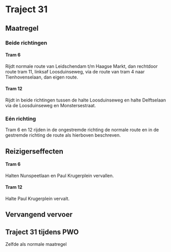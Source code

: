 # Traject 31
## Maatregel
### Beide richtingen

#### Tram 6
Rijdt normale route van Leidschendam t/m Haagse Markt, dan rechtdoor route tram 11, linksaf Loosduinseweg, via de route van tram 4 naar Tienhovenselaan, dan eigen route.

#### Tram 12
Rijdt in beide richtingen tussen de halte Loosduinseweg en halte Delftselaan via de Loosduinseweg en Monstersestraat.

### Eén richting
Tram 6 en 12 rijden in de ongestremde richting de normale route en in de gestremde richting de route als hierboven beschreven.

## Reizigerseffecten

#### Tram 6
Halten Nunspeetlaan en Paul Krugerplein vervallen.

#### Tram 12
Halte Paul Krugerplein vervalt.

## Vervangend vervoer

## Traject 31 tijdens PWO 
Zelfde als normale maatregel
